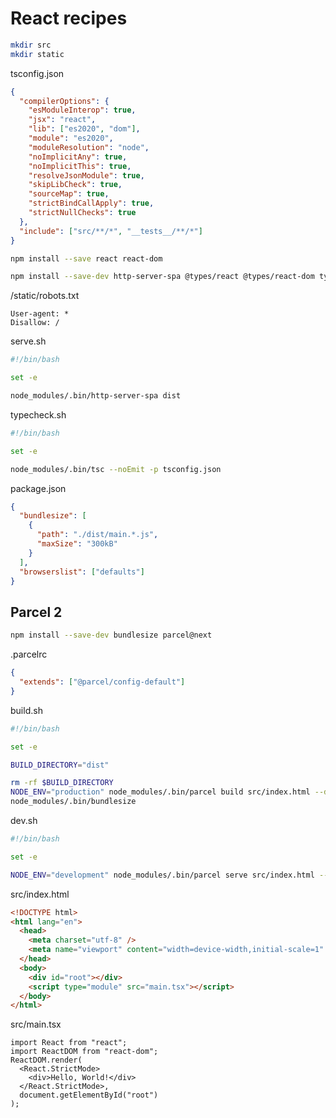 # React recipes

```bash
mkdir src
mkdir static
```

tsconfig.json

```json
{
  "compilerOptions": {
    "esModuleInterop": true,
    "jsx": "react",
    "lib": ["es2020", "dom"],
    "module": "es2020",
    "moduleResolution": "node",
    "noImplicitAny": true,
    "noImplicitThis": true,
    "resolveJsonModule": true,
    "skipLibCheck": true,
    "sourceMap": true,
    "strictBindCallApply": true,
    "strictNullChecks": true
  },
  "include": ["src/**/*", "__tests__/**/*"]
}
```

```bash
npm install --save react react-dom
```

```bash
npm install --save-dev http-server-spa @types/react @types/react-dom typescript
```

/static/robots.txt

```text
User-agent: *
Disallow: /
```

serve.sh

```bash
#!/bin/bash

set -e

node_modules/.bin/http-server-spa dist
```

typecheck.sh

```bash
#!/bin/bash

set -e

node_modules/.bin/tsc --noEmit -p tsconfig.json
```

package.json

```json
{
  "bundlesize": [
    {
      "path": "./dist/main.*.js",
      "maxSize": "300kB"
    }
  ],
  "browserslist": ["defaults"]
}
```

## Parcel 2

```bash
npm install --save-dev bundlesize parcel@next
```

.parcelrc

```json
{
  "extends": ["@parcel/config-default"]
}
```

build.sh

```bash
#!/bin/bash

set -e

BUILD_DIRECTORY="dist"

rm -rf $BUILD_DIRECTORY
NODE_ENV="production" node_modules/.bin/parcel build src/index.html --detailed-report
node_modules/.bin/bundlesize
```

dev.sh

```bash
#!/bin/bash

set -e

NODE_ENV="development" node_modules/.bin/parcel serve src/index.html --no-autoinstall
```

src/index.html

```html
<!DOCTYPE html>
<html lang="en">
  <head>
    <meta charset="utf-8" />
    <meta name="viewport" content="width=device-width,initial-scale=1" />
  </head>
  <body>
    <div id="root"></div>
    <script type="module" src="main.tsx"></script>
  </body>
</html>
```

src/main.tsx

```tsx
import React from "react";
import ReactDOM from "react-dom";
ReactDOM.render(
  <React.StrictMode>
    <div>Hello, World!</div>
  </React.StrictMode>,
  document.getElementById("root")
);
```
